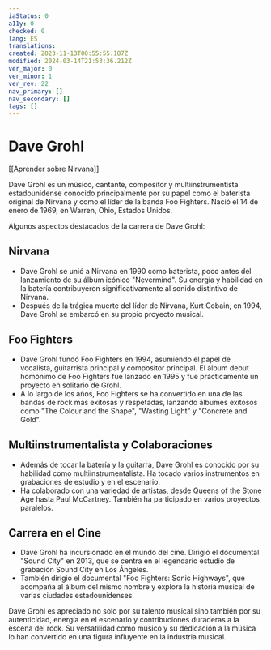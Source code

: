 ```yaml
---
iaStatus: 0
a11y: 0
checked: 0
lang: ES
translations: 
created: 2023-11-13T00:55:55.187Z
modified: 2024-03-14T21:53:36.212Z
ver_major: 0
ver_minor: 1
ver_rev: 22
nav_primary: []
nav_secondary: []
tags: []
---
```

# Dave Grohl

[[Aprender sobre Nirvana]]

Dave Grohl es un músico, cantante, compositor y multiinstrumentista estadounidense conocido principalmente por su papel como el baterista original de Nirvana y como el líder de la banda Foo Fighters. Nació el 14 de enero de 1969, en Warren, Ohio, Estados Unidos.

Algunos aspectos destacados de la carrera de Dave Grohl:

## Nirvana
    
- Dave Grohl se unió a Nirvana en 1990 como baterista, poco antes del lanzamiento de su álbum icónico "Nevermind". Su energía y habilidad en la batería contribuyeron significativamente al sonido distintivo de Nirvana.
- Después de la trágica muerte del líder de Nirvana, Kurt Cobain, en 1994, Dave Grohl se embarcó en su propio proyecto musical.

## Foo Fighters
    
- Dave Grohl fundó Foo Fighters en 1994, asumiendo el papel de vocalista, guitarrista principal y compositor principal. El álbum debut homónimo de Foo Fighters fue lanzado en 1995 y fue prácticamente un proyecto en solitario de Grohl.
- A lo largo de los años, Foo Fighters se ha convertido en una de las bandas de rock más exitosas y respetadas, lanzando álbumes exitosos como "The Colour and the Shape", "Wasting Light" y "Concrete and Gold".

## Multiinstrumentalista y Colaboraciones
    
- Además de tocar la batería y la guitarra, Dave Grohl es conocido por su habilidad como multiinstrumentalista. Ha tocado varios instrumentos en grabaciones de estudio y en el escenario.
- Ha colaborado con una variedad de artistas, desde Queens of the Stone Age hasta Paul McCartney. También ha participado en varios proyectos paralelos.

## Carrera en el Cine
    
- Dave Grohl ha incursionado en el mundo del cine. Dirigió el documental "Sound City" en 2013, que se centra en el legendario estudio de grabación Sound City en Los Ángeles.
- También dirigió el documental "Foo Fighters: Sonic Highways", que acompaña al álbum del mismo nombre y explora la historia musical de varias ciudades estadounidenses.

Dave Grohl es apreciado no solo por su talento musical sino también por su autenticidad, energía en el escenario y contribuciones duraderas a la escena del rock. Su versatilidad como músico y su dedicación a la música lo han convertido en una figura influyente en la industria musical.